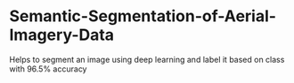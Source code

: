 # Semantic-Segmentation-of-Aerial-Imagery-Data
Helps to segment an image using deep learning and label it based on class with 96.5% accuracy
